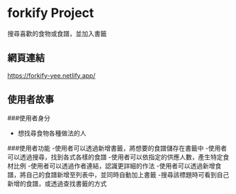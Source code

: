 # forkify Project

搜尋喜歡的食物或食譜，並加入書籤

## 網頁連結

https://forkify-yee.netlify.app/

## 使用者故事

###使用者身分
- 想找尋食物各種做法的人

###使用者功能
-使用者可以透過新增書籤，將想要的食譜儲存在書籤中
-使用者可以透過搜尋，找到各式各樣的食譜
-使用者可以依指定的供應人數，產生特定食材比例
-使用者可以透過作者連結，認識更詳細的作法
-使用者可以透過新增食譜，將自己的食譜新增至列表中，並同時自動加上書籤
 -搜尋該標題時可看到自己新增的食譜，或透過查找書籤的方式
